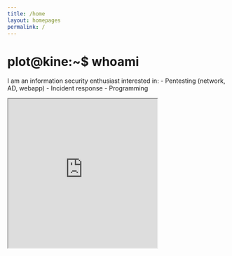 ```yaml
---
title: /home
layout: homepages
permalink: /
---
```


<!-- <h1>Welcome to my blog!</h1> -->

<h1>plot@kine:~$ whoami<mark> </mark></h1>

<p>I am an information security enthusiast interested in:
- Pentesting (network, AD, webapp)
- Incident response
- Programming</p>

<p><iframe src="https://editor.p5js.org/Plotkine/present/kmFef9ExW" width="340px" height="340px" frameBorder="1" title="gameOfLife"></iframe></p>
